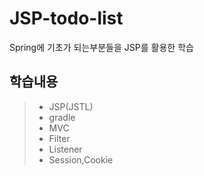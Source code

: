 # JSP-todo-list
Spring에 기초가 되는부분들을 JSP를 활용한 학습

## 학습내용
> - JSP(JSTL)
> - gradle
> - MVC
> - Filter
> - Listener
> - Session,Cookie


